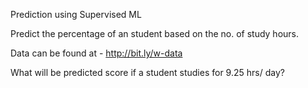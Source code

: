 Prediction using Supervised ML

Predict the percentage of an student based on the no. of study hours.

Data can be found at - http://bit.ly/w-data

What will be predicted score if a student studies for 9.25 hrs/ day?
